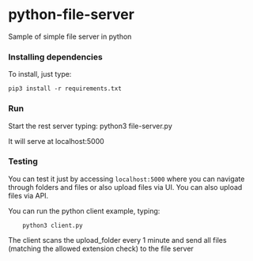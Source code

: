 # python-file-server
Sample of simple file server in python

### Installing dependencies
To install, just type:

    pip3 install -r requirements.txt

### Run
Start the rest server typing:
    python3 file-server.py

It will serve at localhost:5000

### Testing
You can test it just by accessing `localhost:5000` where you can navigate through folders and files or also upload files via UI. You can also upload files via API.

You can run the python client example, typing:
```
    python3 client.py
```
The client scans the upload_folder every 1 minute and send all files (matching the allowed extension check) to the file server